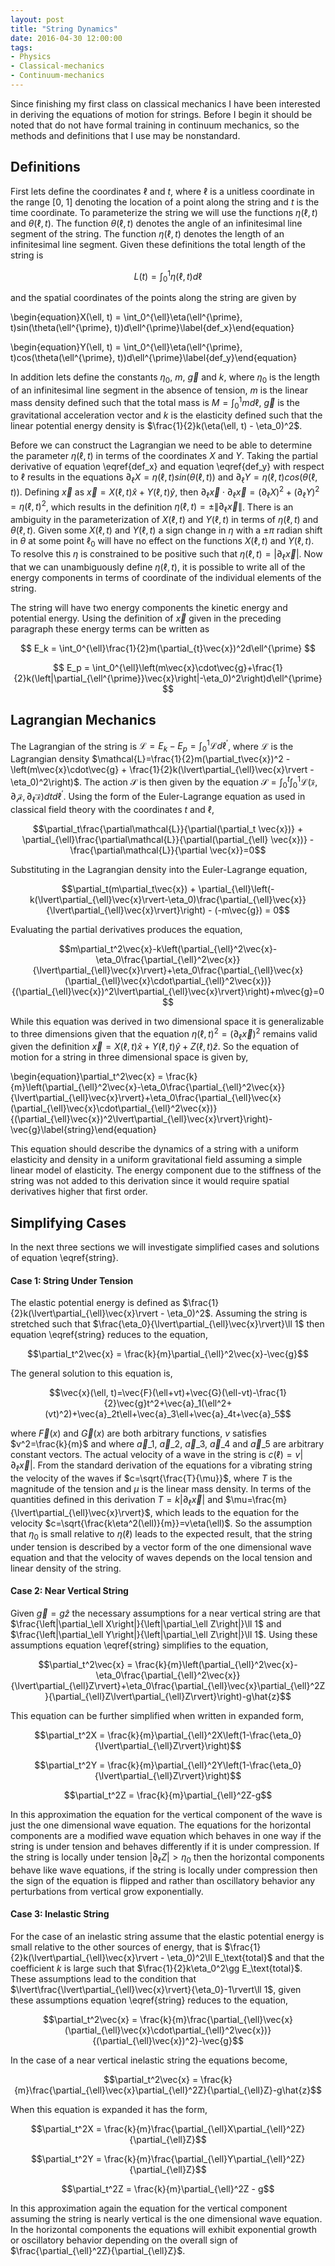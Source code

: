 ```yaml
---
layout: post
title: "String Dynamics"
date: 2016-04-30 12:00:00
tags:
- Physics
- Classical-mechanics
- Continuum-mechanics
---
```


Since finishing my first class on classical mechanics I have been interested in deriving the equations of motion for strings. Before I begin it should be noted that do not have formal training in continuum mechanics, so the methods and definitions that I use may be nonstandard.

## Definitions ##
First lets define the coordinates $\ell$ and $t$, where $\ell$ is a unitless coordinate in the range [0, 1] denoting the location of a point along the string and $t$ is the time coordinate. To parameterize the string we will use the functions $\eta(\ell, t)$ and $\theta(\ell, t)$. The function $\theta(\ell, t)$ denotes the angle of an infinitesimal line segment of the string. The function $\eta(\ell, t)$ denotes the length of an infinitesimal line segment. Given these definitions the total length of the string is

$$L(t)=\int_0^1\eta(\ell, t)d\ell$$

and the spatial coordinates of the points along the string are given by

\begin{equation}X(\ell, t) = \int_0^{\ell}\eta(\ell^{\prime}, t)sin(\theta(\ell^{\prime}, t))d\ell^{\prime}\label{def_x}\end{equation}

\begin{equation}Y(\ell, t) = \int_0^{\ell}\eta(\ell^{\prime}, t)cos(\theta(\ell^{\prime}, t))d\ell^{\prime}\label{def_y}\end{equation}

In addition lets define the constants $\eta_0$, $m$, $\vec{g}$ and $k$, where $\eta_0$ is the length of an infinitesimal line segment in the absence of tension, $m$ is the linear mass density defined such that the total mass is $M=\int_0^1md\ell$, $\vec{g}$ is the gravitational acceleration vector and $k$ is the elasticity defined such that the linear potential energy density is $\frac{1}{2}k(\eta(\ell, t) - \eta_0)^2$.

Before we can construct the Lagrangian we need to be able to determine the parameter $\eta(\ell, t)$ in terms of the coordinates $X$ and $Y$. Taking the partial derivative of equation \eqref{def_x} and equation \eqref{def_y} with respect to $\ell$ results in the equations $\partial_{\ell}X=\eta(\ell, t)sin(\theta(\ell, t))$ and $\partial_{\ell}Y = \eta(\ell, t)cos(\theta(\ell, t))$. Defining $\vec{x}$ as $\vec{x} = X(\ell, t)\hat{x} + Y(\ell, t)\hat{y}$, then $\partial_{\ell}\vec{x} \cdot \partial_{\ell}\vec{x} = (\partial_{\ell}X)^2 + (\partial_{\ell}Y)^2=\eta(\ell, t)^2$, which results in the definition $\eta(\ell, t) = \pm \|\partial_{\ell}\vec{x}\|$. There is an ambiguity in the parameterization of $X(\ell, t)$ and $Y(\ell, t)$ in terms of $\eta(\ell, t)$ and $\theta(\ell, t)$. Given some $X(\ell, t)$ and $Y(\ell, t)$ a sign change in $\eta$ with a $\pm\pi$ radian shift in $\theta$ at some point $\ell_0$ will have no effect on the functions $X(\ell, t)$ and $Y(\ell, t)$.  To resolve this $\eta$ is constrained to be positive such that $\eta(\ell, t) = \lvert\partial_{\ell}\vec{x}\rvert$. Now that we can unambiguously define $\eta(\ell, t)$, it is possible to write all of the energy components in terms of coordinate of the individual elements of the string.

The string will have two energy components the kinetic energy and potential energy. Using the definition of $\vec{x}$ given in the preceding paragraph these energy terms can be written as

$$ E_k = \int_0^{\ell}\frac{1}{2}m(\partial_{t}\vec{x})^2d\ell^{\prime} $$

$$ E_p = \int_0^{\ell}\left(m\vec{x}\cdot\vec{g}+\frac{1}{2}k(\left|\partial_{\ell^{\prime}}\vec{x}\right|-\eta_0)^2\right)d\ell^{\prime} $$

## Lagrangian Mechanics ##
The Lagrangian of the string is $\mathscr{L}=E_k-E_p=\int_0^{1}\mathcal{L}d\ell^{\prime}$, where $\mathcal{L}$ is the Lagrangian density $\mathcal{L}=\frac{1}{2}m(\partial_t\vec{x})^2 - \left(m\vec{x}\cdot\vec{g} + \frac{1}{2}k(\lvert\partial_{\ell}\vec{x}\rvert - \eta_0)^2\right)$. The action $\mathcal{S}$ is then given by the equation $\mathcal{S} = \int_0^t\int_0^1\mathcal{L(\vec{x}, \partial_t\vec{x}, \partial_{\ell^{\prime}}\vec{x})}dtd\ell^{\prime}$. Using the form of the Euler-Lagrange equation as used in classical field theory with the coordinates $t$ and $\ell$,

$$\partial_t\frac{\partial\mathcal{L}}{\partial(\partial_t \vec{x})} + \partial_{\ell}\frac{\partial\mathcal{L}}{\partial(\partial_{\ell} \vec{x})} - \frac{\partial\mathcal{L}}{\partial \vec{x}}=0$$

Substituting in the Lagrangian density into the Euler-Lagrange equation,

$$\partial_t(m\partial_t\vec{x}) + \partial_{\ell}\left(-k(\lvert\partial_{\ell}\vec{x}\rvert-\eta_0)\frac{\partial_{\ell}\vec{x}}{\lvert\partial_{\ell}\vec{x}\rvert}\right) - (-m\vec{g}) = 0$$

Evaluating the partial derivatives produces the equation, 

$$m\partial_t^2\vec{x}-k\left(\partial_{\ell}^2\vec{x}-\eta_0\frac{\partial_{\ell}^2\vec{x}}{\lvert\partial_{\ell}\vec{x}\rvert}+\eta_0\frac{\partial_{\ell}\vec{x}(\partial_{\ell}\vec{x}\cdot\partial_{\ell}^2\vec{x})}{(\partial_{\ell}\vec{x})^2\lvert\partial_{\ell}\vec{x}\rvert}\right)+m\vec{g}=0$$

While this equation was derived in two dimensional space it is generalizable to three dimensions given that the equation $\eta(\ell, t)^2=(\partial_{\ell}\vec{x})^2$ remains valid given the definition $\vec{x} = X(\ell, t)\hat{x} + Y(\ell, t)\hat{y} + Z(\ell, t)\hat{z}$. So the equation of motion for a string in three dimensional space is given by, 

\begin{equation}\partial_t^2\vec{x} = \frac{k}{m}\left(\partial_{\ell}^2\vec{x}-\eta_0\frac{\partial_{\ell}^2\vec{x}}{\lvert\partial_{\ell}\vec{x}\rvert}+\eta_0\frac{\partial_{\ell}\vec{x}(\partial_{\ell}\vec{x}\cdot\partial_{\ell}^2\vec{x})}{(\partial_{\ell}\vec{x})^2\lvert\partial_{\ell}\vec{x}\rvert}\right)-\vec{g}\label{string}\end{equation}

This equation should describe the dynamics of a string with a uniform elasticity and density in a uniform gravitational field assuming a simple linear model of elasticity. The energy component due to the stiffness of the string was not added to this derivation since it would require spatial derivatives higher that first order.

## Simplifying Cases ##
In the next three sections we will investigate simplified cases and solutions of equation \eqref{string}.

#### Case 1: String Under Tension ####
The elastic potential energy is defined as $\frac{1}{2}k(\lvert\partial_{\ell}\vec{x}\rvert - \eta_0)^2$. Assuming the string is stretched such that $\frac{\eta_0}{\lvert\partial_{\ell}\vec{x}\rvert}\ll 1$ then equation \eqref{string} reduces to the equation,

$$\partial_t^2\vec{x} = \frac{k}{m}\partial_{\ell}^2\vec{x}-\vec{g}$$

The general solution to this equation is,

$$\vec{x}(\ell, t)=\vec{F}(\ell+vt)+\vec{G}(\ell-vt)-\frac{1}{2}\vec{g}t^2+\vec{a}_1(\ell^2+(vt)^2)+\vec{a}_2t\ell+\vec{a}_3\ell+\vec{a}_4t+\vec{a}_5$$

where $\vec{F}(x)$ and $\vec{G}(x)$ are both arbitrary functions, $v$ satisfies $v^2=\frac{k}{m}$ and where $\vec{a}\_1$, $\vec{a}\_2$, $\vec{a}\_3$, $\vec{a}\_4$ and $\vec{a}\_5$ are arbitrary constant vectors. The actual velocity of a wave in the string is $c(\ell)=v\lvert\partial_{\ell}\vec{x}\rvert$. From the standard derivation of the equations for a vibrating string the velocity of the waves if $c=\sqrt{\frac{T}{\mu}}$, where $T$ is the magnitude of the tension and $\mu$ is the linear mass density. In terms of the quantities defined in this derivation $T=k\lvert\partial_{\ell}\vec{x}\rvert$ and $\mu=\frac{m}{\lvert\partial_{\ell}\vec{x}\rvert}$, which leads to the equation for the velocity $c=\sqrt{\frac{k\eta^2(\ell)}{m}}=v\eta(\ell)$. So the assumption that $\eta_0$ is small relative to $\eta(\ell)$ leads to the expected result, that the string under tension is described by a vector form of the one dimensional wave equation and that the velocity of waves depends on the local tension and linear density of the string.

#### Case 2: Near Vertical String ####
Given $\vec{g}=g\hat{z}$ the necessary assumptions for a near vertical string are that $\frac{\left|\partial_\ell X\right|}{\left|\partial_\ell Z\right|}\ll 1$ and $\frac{\left|\partial_\ell Y\right|}{\left|\partial_\ell Z\right|}\ll 1$. Using these assumptions equation \eqref{string} simplifies to the equation,

$$\partial_t^2\vec{x} = \frac{k}{m}\left(\partial_{\ell}^2\vec{x}-\eta_0\frac{\partial_{\ell}^2\vec{x}}{\lvert\partial_{\ell}Z\rvert}+\eta_0\frac{\partial_{\ell}\vec{x}\partial_{\ell}^2Z}{\partial_{\ell}Z\lvert\partial_{\ell}Z\rvert}\right)-g\hat{z}$$

This equation can be further simplified when written in expanded form,

$$\partial_t^2X = \frac{k}{m}\partial_{\ell}^2X\left(1-\frac{\eta_0}{\lvert\partial_{\ell}Z\rvert}\right)$$

$$\partial_t^2Y = \frac{k}{m}\partial_{\ell}^2Y\left(1-\frac{\eta_0}{\lvert\partial_{\ell}Z\rvert}\right)$$

$$\partial_t^2Z = \frac{k}{m}\partial_{\ell}^2Z-g$$

In this approximation the equation for the vertical component of the wave is just the one dimensional wave equation. The equations for the horizontal components are a modified wave equation which behaves in one way if the string is under tension and behaves differently if it is under compression. If the string is locally under tension $\lvert\partial_{\ell}Z\rvert\gt\eta_0$ then the horizontal components behave like wave equations, if the string is locally under compression then the sign of the equation is flipped and rather than oscillatory behavior any perturbations from vertical grow exponentially.

#### Case 3: Inelastic String ####
For the case of an inelastic string assume that the elastic potential energy is small relative to the other sources of energy, that is $\frac{1}{2}k(\lvert\partial_{\ell}\vec{x}\rvert - \eta_0)^2\ll E_\text{total}$ and that the coefficient $k$ is large such that $\frac{1}{2}k\eta_0^2\gg E_\text{total}$. These assumptions lead to the condition that $\lvert\frac{\lvert\partial_{\ell}\vec{x}\rvert}{\eta_0}-1\rvert\ll 1$, given these assumptions equation \eqref{string} reduces to the equation,

$$\partial_t^2\vec{x} = \frac{k}{m}\frac{\partial_{\ell}\vec{x}(\partial_{\ell}\vec{x}\cdot\partial_{\ell}^2\vec{x})}{(\partial_{\ell}\vec{x})^2}-\vec{g}$$

In the case of a near vertical inelastic string the equations become,

$$\partial_t^2\vec{x} = \frac{k}{m}\frac{\partial_{\ell}\vec{x}\partial_{\ell}^2Z}{\partial_{\ell}Z}-g\hat{z}$$

When this equation is expanded it has the form,

$$\partial_t^2X = \frac{k}{m}\frac{\partial_{\ell}X\partial_{\ell}^2Z}{\partial_{\ell}Z}$$

$$\partial_t^2Y = \frac{k}{m}\frac{\partial_{\ell}Y\partial_{\ell}^2Z}{\partial_{\ell}Z}$$

$$\partial_t^2Z = \frac{k}{m}\partial_{\ell}^2Z - g$$

In this approximation again the equation for the vertical component assuming the string is nearly vertical is the one dimensional wave equation. In the horizontal components the equations will exhibit exponential growth or oscillatory behavior depending on the overall sign of $\frac{\partial_{\ell}^2Z}{\partial_{\ell}Z}$. 
